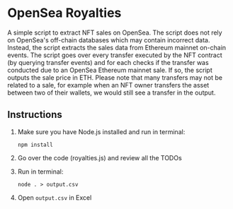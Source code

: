 # OpenSea Royalties

A simple script to extract NFT sales on OpenSea. The script does not rely on OpenSea's off-chain databases which may contain incorrect data. Instead, the script extracts the sales data from Ethereum mainnet on-chain events. The script goes over every transfer executed by the NFT contract (by querying transfer events) and for each checks if the transfer was conducted due to an OpenSea Ethereum mainnet sale. If so, the script outputs the sale price in ETH. Please note that many transfers may not be related to a sale, for example when an NFT owner transfers the asset between two of their wallets, we would still see a transfer in the output.

## Instructions

1. Make sure you have Node.js installed and run in terminal:
    ```
    npm install
    ```

2. Go over the code (royalties.js) and review all the TODOs

3. Run in terminal:
    ```
    node . > output.csv
    ```

4. Open `output.csv` in Excel